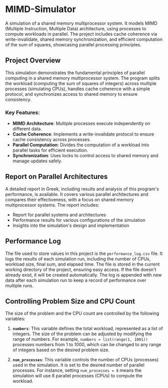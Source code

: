 # MIMD-Simulator

A simulation of a shared memory multiprocessor system. It models MIMD (Multiple Instruction, Multiple Data) architecture, using processes to compute workloads in parallel. The project includes cache coherence via write-invalidate, shared memory synchronization, and efficient computation of the sum of squares, showcasing parallel processing principles.

## Project Overview
This simulation demonstrates the fundamental principles of parallel computing in a shared memory multiprocessor system. The program splits the workload (computing the sum of squares of integers) across multiple processes (simulating CPUs), handles cache coherence with a simple protocol, and synchronizes access to shared memory to ensure consistency.

### Key Features:
- **MIMD Architecture**: Multiple processes execute independently on different data.
- **Cache Coherence**: Implements a write-invalidate protocol to ensure cache consistency across processes.
- **Parallel Computation**: Divides the computation of a workload into parallel tasks for efficient execution.
- **Synchronization**: Uses locks to control access to shared memory and manage updates safely.

## Report on Parallel Architectures
A detailed report in Greek, including results and analysis of this program's performance, is available. It covers various parallel architectures and compares their effectiveness, with a focus on shared memory multiprocessor systems. 
The report includes:
- Report for parallel systems and architectures 
- Performance results for various configurations of the simulation
- Insights into the simulation's design and implementation

## Performance Log
The file used to store values in this project is the `performance_log.csv` file. It logs the results of each simulation run, including the number of CPUs, workload size, final sum, and elapsed time. The file is stored in the current working directory of the project, ensuring easy access. If the file doesn't already exist, it will be created automatically. The log is appended with new data after each simulation run to keep a record of performance over multiple runs.

## Controlling Problem Size and CPU Count
The size of the problem and the CPU count are controlled by the following variables:

1. **`numbers`**: This variable defines the total workload, represented as a list of integers. The size of the problem can be adjusted by modifying the range of numbers. For example, `numbers = list(range(1, 1001))` processes numbers from 1 to 1000, which can be changed to any range of integers based on the desired problem size.

2. **`num_processes`**: This variable controls the number of CPUs (processes) used in the simulation. It is set to the desired number of parallel processes. For instance, setting `num_processes = 8` means the simulation will use 8 parallel processes (CPUs) to compute the workload.


